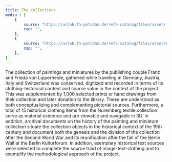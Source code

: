 ```yaml
---
title: The collections
media : [
    {
        source: "https://uclab.fh-potsdam.de/refa-catalog/files/asset/fd62d0f81f29836962a7d081061698b3feeedb00.jpeg",
        cap: "",
    },
    {
        source: "https://uclab.fh-potsdam.de/refa-catalog/files/asset/8c9ae52455e064ea9adcb06f545a41c7c06142cb.jpg",
        cap: "",
    },
]
---
```


The collection of paintings and miniatures by the publishing couple Franz and Frieda von Lipperheide, gathered while traveling in Germany, Austria, Italy and Switzerland was conserved, digitized and recorded in terms of its clothing-historical content and source value in the context of the project. This was supplemented by 1,000 selected prints or hand drawings from their collection and later donation to the library. These are understood as both conceptualizing and complementing pictorial sources.
Furthermore, a total of 15 historical clothing items from the Nuremberg textile collection serve as material evidence and are viewable and navigable in 3D. In addition, archival documents on the history of the painting and miniature collection situate the collection objects in the historical context of the 19th century and document both the genesis and the division of the collection after the Second World War and its reunification after the fall of the Berlin Wall at the Berlin Kulturforum. In addition, exemplary historical text sources were selected to complete the source triad of image-text-clothing and to exemplify the methodological approach of the project.
